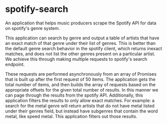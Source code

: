 # spotify-search
An application that helps music producers scrape the Spotify API for data on spotify's genre system.

This application can search by genre and output a table of artists that have an exact match of that genre under their list of genres.
This is better than the default genre search behavior in the spotify client, which returns inexact matches, and does not
list the other genres present on a particular artist. We achieve this through making multiple requests to spotify's search
endpoint. 

These requests are performed asynchronously from an array of Promises that is built up after the first request of 50 items. The application gets the total number of items, and then builds the array of requests based on the appropriate offsets for the given total number of results. In this manner we can page through the results from the spotify API. Additionally, this application filters the results to only allow exact matches. For example:
a search for the metal genre will return artists that do not have metal listed under their genres field, but instead have subgenres that contain the word metal, like speed metal. This application filters out those results.